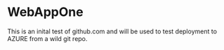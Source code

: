 # WebAppOne
This is an inital test of github.com and will be used to test deployment to AZURE from a wild git repo.
